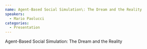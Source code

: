 ```yaml
--- 
name: Agent-Based Social Simulation\: The Dream and the Reality 
speakers: 
  - Mario Paolucci
categories:
  - Presentation
---
```


Agent-Based Social Simulation\: The Dream and the Reality